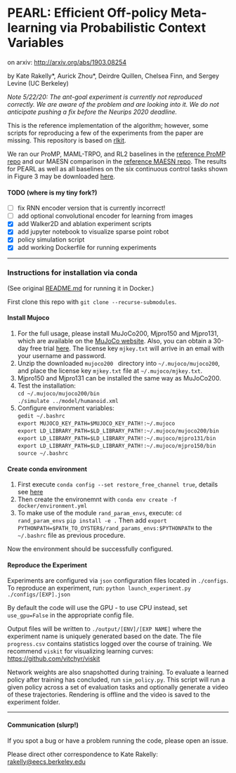 # PEARL: Efficient Off-policy Meta-learning via Probabilistic Context Variables

on arxiv: http://arxiv.org/abs/1903.08254

by Kate Rakelly*, Aurick Zhou*, Deirdre Quillen, Chelsea Finn, and Sergey Levine (UC Berkeley)

*Note 5/22/20: The ant-goal experiment is currently not reproduced correctly. We are aware of the problem and are looking into it. We do not anticipate pushing a fix before the Neurips 2020 deadline.*

This is the reference implementation of the algorithm; however, some scripts for reproducing a few of the experiments from the paper are missing.
This repository is based on [rlkit](https://github.com/vitchyr/rlkit).

We ran our ProMP, MAML-TRPO, and RL2 baselines in the [reference ProMP repo](https://github.com/jonasrothfuss/ProMP) and our MAESN comparison in the [reference MAESN repo](https://github.com/RussellM2020/maesn_suite).
The results for PEARL as well as all baselines on the six continuous control tasks shown in Figure 3 may be downloaded [here](https://www.dropbox.com/s/3uorwtrqzury6wt/results_cont_control.zip?dl=0).

#### TODO (where is my tiny fork?)
- [ ] fix RNN encoder version that is currently incorrect!
- [ ] add optional convolutional encoder for learning from images
- [x] add Walker2D and ablation experiment scripts
- [x] add jupyter notebook to visualize sparse point robot
- [x] policy simulation script
- [x] add working Dockerfile for running experiments

--------------------------------------

### Instructions for installation via conda

(See original [README.md](https://github.com/katerakelly/oyster) for running it in Docker.)

First clone this repo with `git clone --recurse-submodules`.

#### Install Mujoco

1. For the full usage, please install MuJoCo200, Mjpro150 and Mjpro131, which are available on the [MuJoCo website](https://www.roboti.us/index.html). Also, you can obtain a 30-day free trial [here](https://www.roboti.us/license.html). The license key `mjkey.txt` will arrive in an email with your username and password.
2. Unzip the downloaded `mujoco200 ` directory into `~/.mujoco/mujoco200`, and place the license key `mjkey.txt` file at `~/.mujoco/mjkey.txt`.
3. Mjpro150 and Mjpro131 can be installed the same way as MuJoCo200.
4. Test the installation:  
  `cd ~/.mujoco/mujoco200/bin`  
  `./simulate ../model/humanoid.xml`
6. Configure environment variables:  
  `gedit ~/.bashrc`  
  `export MUJOCO_KEY_PATH=$MUJOCO_KEY_PATH!:~/.mujoco`  
  `export LD_LIBRARY_PATH=$LD_LIBRARY_PATH!:~/.mujoco/mujoco200/bin`  
  `export LD_LIBRARY_PATH=$LD_LIBRARY_PATH!:~/.mujoco/mjpro131/bin` 
  `export LD_LIBRARY_PATH=$LD_LIBRARY_PATH!:~/.mujoco/mjpro150/bin`
  `source ~/.bashrc`  

#### Create conda environment

1. First execute `conda config --set restore_free_channel true`, details see [here](https://github.com/katerakelly/oyster/issues/16)
2. Then create the environemnt with `conda env create -f docker/environment.yml`
3. To make use of the module `rand_param_envs`, execute: 
   `cd rand_param_envs`
   `pip install -e .`
   Then add `export PYTHONPATH=$PATH_TO_OYSTER$/rand_params_envs:$PYTHONPATH` to the `~/.bashrc` file as previous procedure.

Now the environment should be successfully configured.

#### Reproduce the Experiment
Experiments are configured via `json` configuration files located in `./configs`. To reproduce an experiment, run:
`python launch_experiment.py ./configs/[EXP].json`

By default the code will use the GPU - to use CPU instead, set `use_gpu=False` in the appropriate config file.

Output files will be written to `./output/[ENV]/[EXP NAME]` where the experiment name is uniquely generated based on the date.
The file `progress.csv` contains statistics logged over the course of training.
We recommend `viskit` for visualizing learning curves: https://github.com/vitchyr/viskit

Network weights are also snapshotted during training.
To evaluate a learned policy after training has concluded, run `sim_policy.py`.
This script will run a given policy across a set of evaluation tasks and optionally generate a video of these trajectories.
Rendering is offline and the video is saved to the experiment folder.

--------------------------------------
#### Communication (slurp!)

If you spot a bug or have a problem running the code, please open an issue.

Please direct other correspondence to Kate Rakelly: rakelly@eecs.berkeley.edu
